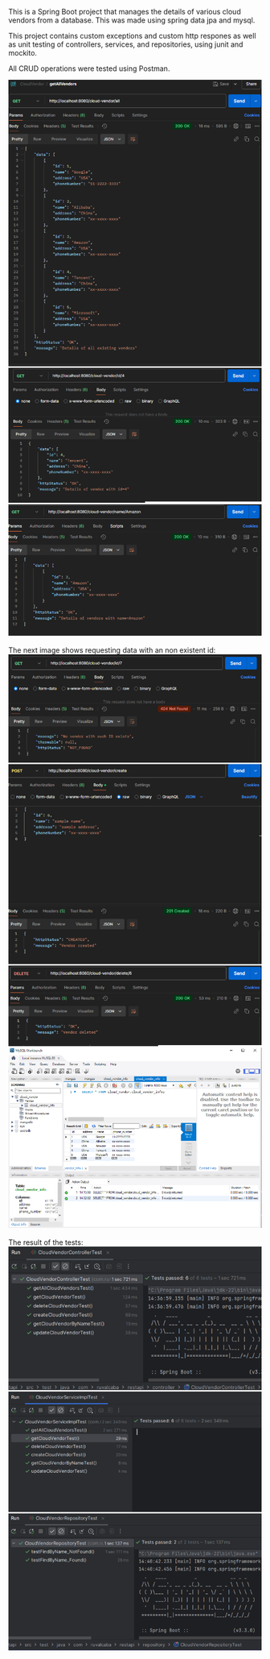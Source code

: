 <p>This is a Spring Boot project that manages the details of various cloud vendors from a database.
This was made using spring data jpa and mysql.</p>
<p> This project contains custom exceptions and custom http respones as well as unit testing of controllers, services, and repositories, using junit and mockito. </p>  
<p>All CRUD operations were tested using Postman.</p>

![alt text](https://github.com/Franruval/CloudVendor/blob/main/src/main/resources/static/images/getall.png?raw=true)<br>
![alt text](https://github.com/Franruval/CloudVendor/blob/main/src/main/resources/static/images/getbyid.png?raw=true)<br>
![alt text](https://github.com/Franruval/CloudVendor/blob/main/src/main/resources/static/images/getbyname.png?raw=true)<br><br>
The next image shows requesting data with an non existent id:<br>
![alt text](https://github.com/Franruval/CloudVendor/blob/main/src/main/resources/static/images/getbyid-notfound.png?raw=true)<br>
![alt text](https://github.com/Franruval/CloudVendor/blob/main/src/main/resources/static/images/create.png?raw=true)<br>
![alt text](https://github.com/Franruval/CloudVendor/blob/main/src/main/resources/static/images/delete.png?raw=true)<br>
![alt text](https://github.com/Franruval/CloudVendor/blob/main/src/main/resources/static/images/database.png?raw=true)<br><br>
The result of the tests:<br>
![alt text](https://github.com/Franruval/CloudVendor/blob/main/src/main/resources/static/images/controller-test.png?raw=true)<br>
![alt text](https://github.com/Franruval/CloudVendor/blob/main/src/main/resources/static/images/service-test.png?raw=true)<br>
![alt text](https://github.com/Franruval/CloudVendor/blob/main/src/main/resources/static/images/repo-test.png?raw=true)<br>



